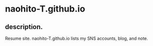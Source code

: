 # naohito-T.github.io

## description.

Resume site.
naohito-T.github.io lists my SNS accounts, blog, and note.

<!-- assetsに動画を置いて記載する -->

